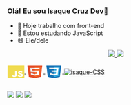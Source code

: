 ### Olá! Eu sou Isaque Cruz Dev👋

- 🔭 Hoje trabalho com front-end
- 🌱 Estou estudando JavaScript 
- 😄 Ele/dele

<div align="center">
  <a href="https://github.com/IsaqueCruzDev">
  <img height="180em" src="https://github-readme-stats.vercel.app/api?username=IsaqueCruz&show_icons=true&theme=dracula&include_all_commits=true&count_private=true"/>
  <img height="180em" src="https://github-readme-stats.vercel.app/api/top-langs/?username=IsaqueCruzDev&layout=compact&langs_count=7&theme=dracula"/>
</div>
<div style="display: inline_block"><br>
  <img align="center" alt="isaque-Js" height="30" width="40" src="https://raw.githubusercontent.com/devicons/devicon/master/icons/javascript/javascript-plain.svg">
  <img align="center" alt="isaque-HTML" height="30" width="40" src="https://raw.githubusercontent.com/devicons/devicon/master/icons/html5/html5-original.svg">
  <img align="center" alt="isaque-CSS" height="30" width="40" src="https://raw.githubusercontent.com/devicons/devicon/master/icons/css3/css3-original.svg">
  <img align="center" alt="isaque-CSS" height="30" width="40" src="![image](https://user-images.githubusercontent.com/109301291/232320652-470e96bc-0ef5-46fe-abb9-d7c027371711.png)">
</div>

##

<div>
  <a href="https://www.instagram.com/ioc.off/" target="_blank"><img src="https://img.shields.io/badge/-Instagram-%23E4405F?style=for-the-badge&logo=instagram&logoColor=white" target="_blank"></a>
  <a href = "mailto:contatoisaquecruz@gmail.com"><img src="https://img.shields.io/badge/-Gmail-%23333?style=for-the-badge&logo=gmail&logoColor=white" target="_blank"></a>
  <a href="https://www.linkedin.com/in/isaque-de-oliveira-cruz-688493211/" target="_blank"><img src="https://img.shields.io/badge/-LinkedIn-%230077B5?style=for-the-badge&logo=linkedin&logoColor=white" target="_blank"></a> 
</div>
